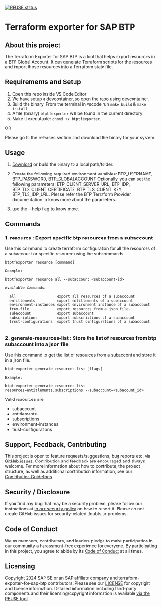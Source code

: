 [![REUSE status](https://api.reuse.software/badge/github.com/SAP/terraform-exporter-for-sap-btp)](https://api.reuse.software/info/github.com/SAP/terraform-exporter-for-sap-btp)

# Terraform exporter for SAP BTP

## About this project

The Terraform Exporter for SAP BTP is a tool that helps export resources in a BTP Global Account.  It can generate Terraform scripts for the resources and import those resources into a Terraform state file.

## Requirements and Setup

1) Open this repo inside VS Code Editor
2) We have setup a devcontainer, so open the repo using devcontainer.
3) Build the binary: From the terminal in vscode run `make build` & `make install`
4) A file (binary) `btptfexporter` will be found in the current directory
5) Make it executable: `chomd +x btptfexporter`.

OR

Please go to the releases section and download the binary for your system.


## Usage 

 
1) [Download](https://github.tools.sap/BTP-Terraform/btptfexporter/releases/tag/v0.0.3-poc) or build the binary to a local path/folder. 
2) Create the following required environment varaibles:
BTP_USERNAME, BTP_PASSWORD, BTP_GLOBALACCOUNT
Optionally, you can set the following parameters: BTP_CLIENT_SERVER_URL, BTP_IDP, BTP_TLS_CLIENT_CERTIFICATE, BTP_TLS_CLIENT_KEY, BTP_TLS_IDP_URL.
Please refer the BTP Terraform Provider documentation to know more about the parameters.

3) use the --help flag to know more.

## Commands

### 1. resource : Export specific btp resources from a subaccount

Use this command to create terraform configuration for all the resources of a subaccount or specific resource using the subcommands

``` 
btptfexporter resource [command] 

Example:

btptfexporter resource all --subaccount <subaccount-id>
   
Available Commands:

  all                   export all resources of a subaccount
  entitlements          export entitlements of a subaccount
  environment-instances export environment instance of a subaccount
  from-file             export resources from a json file.
  subaccount            export subaccount
  subscriptions         export subscriptions of a subaccount
  trust-configurations  export trust configurations of a subaccount
  
  ```

### 2. generate-resources-list  : Store the list of resources from btp subaccount into a json file

Use this command to get the list of resources from a subaccont and store it in a json file.

``` 
btptfexporter generate-resources-list [flags] 

Example:

btptfexporter generate-resources-list --resources=entitlements,subscriptions --subaccount=<subacount_id>
```
  
Valid resources are:
- subaccount
- entitlements
- subscriptions
- environment-instances
- trust-configurations


## Support, Feedback, Contributing

This project is open to feature requests/suggestions, bug reports etc. via [GitHub issues](https://github.com/SAP/terraform-exporter-for-sap-btp/issues). Contribution and feedback are encouraged and always welcome. For more information about how to contribute, the project structure, as well as additional contribution information, see our [Contribution Guidelines](CONTRIBUTING.md).

## Security / Disclosure
If you find any bug that may be a security problem, please follow our instructions at [in our security policy](https://github.com/SAP/terraform-exporter-for-sap-btp/security/policy) on how to report it. Please do not create GitHub issues for security-related doubts or problems.

## Code of Conduct

We as members, contributors, and leaders pledge to make participation in our community a harassment-free experience for everyone. By participating in this project, you agree to abide by its [Code of Conduct](https://github.com/SAP/.github/blob/main/CODE_OF_CONDUCT.md) at all times.

## Licensing

Copyright 2024 SAP SE or an SAP affiliate company and terraform-exporter-for-sap-btp contributors. Please see our [LICENSE](LICENSE) for copyright and license information. Detailed information including third-party components and their licensing/copyright information is available [via the REUSE tool](https://api.reuse.software/info/github.com/SAP/terraform-exporter-for-sap-btp).
